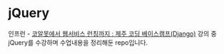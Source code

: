 # jQuery
인프런 - [코알못에서 웹서비스 런칭까지 : 제주 코딩 베이스캠프(Django)](https://www.inflearn.com/course/web_fullstack) 강의 중 jQuery를 수강하며 수업내용을 정리해둔 repo입니다.

